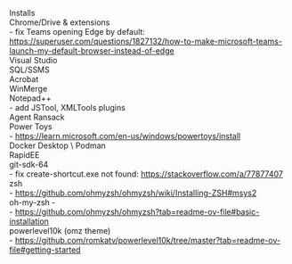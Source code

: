 Installs  
  Chrome/Drive & extensions  
    - fix Teams opening Edge by default: https://superuser.com/questions/1827132/how-to-make-microsoft-teams-launch-my-default-browser-instead-of-edge  
  Visual Studio  
  SQL/SSMS  
  Acrobat  
  WinMerge  
  Notepad++  
    - add JSTool, XMLTools plugins  
  Agent Ransack  
  Power Toys  
    - https://learn.microsoft.com/en-us/windows/powertoys/install  
  Docker Desktop \ Podman  
  RapidEE  
  git-sdk-64  
    - fix create-shortcut.exe not found: https://stackoverflow.com/a/77877407  
  zsh  
    - https://github.com/ohmyzsh/ohmyzsh/wiki/Installing-ZSH#msys2  
  oh-my-zsh -  
    - https://github.com/ohmyzsh/ohmyzsh?tab=readme-ov-file#basic-installation  
  powerlevel10k (omz theme)  
    - https://github.com/romkatv/powerlevel10k/tree/master?tab=readme-ov-file#getting-started  